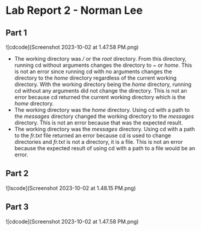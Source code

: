# Lab Report 2 - Norman Lee


## Part 1

![cdcode](Screenshot 2023-10-02 at 1.47.58 PM.png)

* The working directory was */* or the *root* directory. From this directory, running cd without arguments changes the directory to *~* or *home*. This is not an error since running cd with no arguments changes the directory to the *home* directory regardless of the current working directory. With the working directory being the *home* directory, running cd without any arguments did not change the directory. This is not an error because cd returned the current working directory which is the *home* directory. 
* The working directory was the *home* directory. Using cd with a path to the *messages* directory changed the working directory to the *messages* directory. This is not an error because that was the expected result.
* The working directory was the *messages* directory. Using cd with a path to the *fr.txt* file returned an error because cd is used to change directories and *fr.txt* is not a directory, it is a file. This is not an error because the expected result of using cd with a path to a file would be an error.

## Part 2

![lscode](Screenshot 2023-10-02 at 1.48.15 PM.png)


## Part 3

![cdcode](Screenshot 2023-10-02 at 1.47.58 PM.png)

